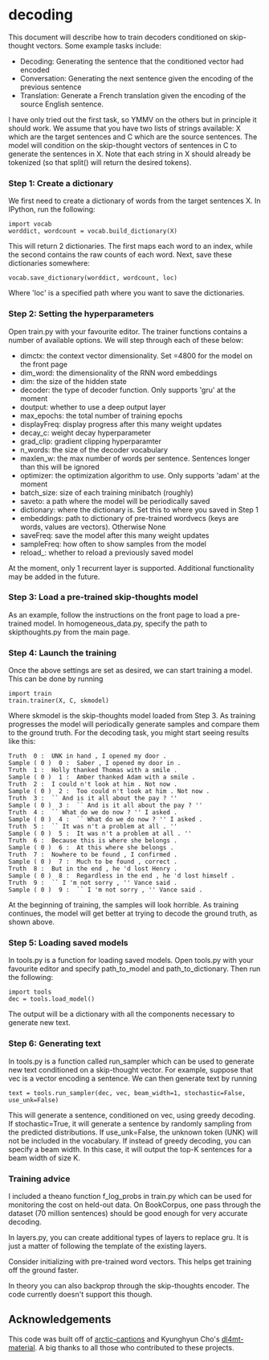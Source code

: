 # decoding

This document will describe how to train decoders conditioned on skip-thought vectors. Some example tasks include:

* Decoding: Generating the sentence that the conditioned vector had encoded
* Conversation: Generating the next sentence given the encoding of the previous sentence
* Translation: Generate a French translation given the encoding of the source English sentence.

I have only tried out the first task, so YMMV on the others but in principle it should work. We assume that you have two lists of strings available: X which are the target sentences and C which are the source sentences. The model will condition on the skip-thought vectors of sentences in C to generate the sentences in X. Note that each string in X should already be tokenized (so that split() will return the desired tokens).

### Step 1: Create a dictionary

We first need to create a dictionary of words from the target sentences X. In IPython, run the following:

    import vocab
    worddict, wordcount = vocab.build_dictionary(X)

This will return 2 dictionaries. The first maps each word to an index, while the second contains the raw counts of each word. Next, save these dictionaries somewhere:

    vocab.save_dictionary(worddict, wordcount, loc)
    
Where 'loc' is a specified path where you want to save the dictionaries.

### Step 2: Setting the hyperparameters

Open train.py with your favourite editor. The trainer functions contains a number of available options. We will step through each of these below:

* dimctx: the context vector dimensionality. Set =4800 for the model on the front page
* dim_word: the dimensionality of the RNN word embeddings
* dim: the size of the hidden state
* decoder: the type of decoder function. Only supports 'gru' at the moment
* doutput: whether to use a deep output layer
* max_epochs: the total number of training epochs
* displayFreq: display progress after this many weight updates
* decay_c: weight decay hyperparameter
* grad_clip: gradient clipping hyperparamter
* n_words: the size of the decoder vocabulary
* maxlen_w: the max number of words per sentence. Sentences longer than this will be ignored
* optimizer: the optimization algorithm to use. Only supports 'adam' at the moment
* batch_size: size of each training minibatch (roughly)
* saveto: a path where the model will be periodically saved
* dictionary: where the dictionary is. Set this to where you saved in Step 1
* embeddings: path to dictionary of pre-trained wordvecs (keys are words, values are vectors). Otherwise None
* saveFreq: save the model after this many weight updates
* sampleFreq: how often to show samples from the model
* reload_: whether to reload a previously saved model

At the moment, only 1 recurrent layer is supported. Additional functionality may be added in the future.

### Step 3: Load a pre-trained skip-thoughts model

As an example, follow the instructions on the front page to load a pre-trained model. In homogeneous_data.py, specify the path to skipthoughts.py from the main page.

### Step 4: Launch the training

Once the above settings are set as desired, we can start training a model. This can be done by running

    import train
    train.trainer(X, C, skmodel)

Where skmodel is the skip-thoughts model loaded from Step 3. As training progresses the model will periodically generate samples and compare them to the ground truth. For the decoding task, you might start seeing results like this:

    Truth  0 :  UNK in hand , I opened my door .
    Sample ( 0 )  0 :  Saber , I opened my door in .    
    Truth  1 :  Holly thanked Thomas with a smile .     
    Sample ( 0 )  1 :  Amber thanked Adam with a smile .   
    Truth  2 :  I could n't look at him . Not now .          
    Sample ( 0 )  2 :  Too could n't look at him . Not now .     
    Truth  3 :  `` And is it all about the pay ? ''          
    Sample ( 0 )  3 :  `` And is it all about the pay ? ''        
    Truth  4 :  `` What do we do now ? '' I asked .             
    Sample ( 0 )  4 :  `` What do we do now ? '' I asked .      
    Truth  5 :  `` It was n't a problem at all . ''            
    Sample ( 0 )  5 :  It was n't a problem at all . ''     
    Truth  6 :  Because this is where she belongs .     
    Sample ( 0 )  6 :  At this where she belongs .      
    Truth  7 :  Nowhere to be found , I confirmed .     
    Sample ( 0 )  7 :  Much to be found , correct .     
    Truth  8 :  But in the end , he 'd lost Henry .    
    Sample ( 0 )  8 :  Regardless in the end , he 'd lost himself .  
    Truth  9 :  `` I 'm not sorry , '' Vance said .         
    Sample ( 0 )  9 :  `` I 'm not sorry , '' Vance said .
    
At the beginning of training, the samples will look horrible. As training continues, the model will get better at trying to decode the ground truth, as shown above.

### Step 5: Loading saved models

In tools.py is a function for loading saved models. Open tools.py with your favourite editor and specify path_to_model and path_to_dictionary. Then run the following:

    import tools
    dec = tools.load_model()

The output will be a dictionary with all the components necessary to generate new text.

### Step 6: Generating text

In tools.py is a function called run_sampler which can be used to generate new text conditioned on a skip-thought vector. For example, suppose that vec is a vector encoding a sentence. We can then generate text by running

    text = tools.run_sampler(dec, vec, beam_width=1, stochastic=False, use_unk=False)
  
This will generate a sentence, conditioned on vec, using greedy decoding. If stochastic=True, it will generate a sentence by randomly sampling from the predicted distributions. If use_unk=False, the unknown token (UNK) will not be included in the vocabulary. If instead of greedy decoding, you can specify a beam width. In this case, it will output the top-K sentences for a beam width of size K.

### Training advice

I included a theano function f_log_probs in train.py which can be used for monitoring the cost on held-out data. On BookCorpus, one pass through the dataset (70 million sentences) should be good enough for very accurate decoding.

In layers.py, you can create additional types of layers to replace gru. It is just a matter of following the template of the existing layers.

Consider initializing with pre-trained word vectors. This helps get training off the ground faster.

In theory you can also backprop through the skip-thoughts encoder. The code currently doesn't support this though.

## Acknowledgements

This code was built off of [arctic-captions](https://github.com/kelvinxu/arctic-captions) and Kyunghyun Cho's [dl4mt-material](https://github.com/kyunghyuncho/dl4mt-material). A big thanks to all those who contributed to these projects.
